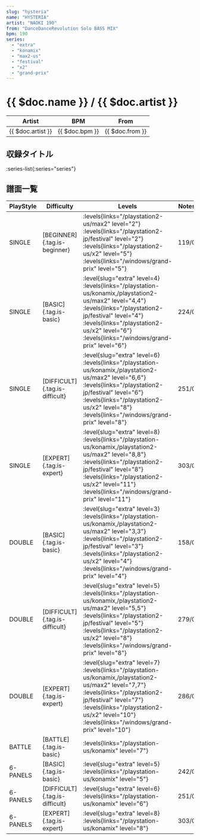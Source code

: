 ```yaml
---
slug: "hysteria"
name: "HYSTERIA"
artist: "NAOKI 190"
from: "DanceDanceRevolution Solo BASS MIX"
bpm: 190
series:
  - "extra"
  - "konamix"
  - "max2-us"
  - "festival"
  - "x2"
  - "grand-prix"
---
```


# {{ $doc.name }} / {{ $doc.artist }}

|Artist|BPM|From|
|------|---|----|
|{{ $doc.artist }}|{{ $doc.bpm }}|{{ $doc.from }}|

## 収録タイトル

:series-list{:series="series"}

## 譜面一覧

|PlayStyle|Difficulty|Levels|Notes|Movie|
|---------|----------|------|-----|-----|
|SINGLE|[BEGINNER]{.tag.is-beginner}| :levels{links="/playstation2-us/max2" level="2"} :levels{links="/playstation2-jp/festival" level="2"} :levels{links="/playstation2-us/x2" level="5"}  :levels{links="/windows/grand-prix" level="5"}|119/0||
|SINGLE|[BASIC]{.tag.is-basic}|<div class="field is-grouped is-grouped-multiline"> :level{slug="extra" level=4} :levels{links="/playstation-us/konamix,/playstation2-us/max2" level="4,4"} :levels{links="/playstation2-jp/festival" level="4"} :levels{links="/playstation2-us/x2" level="6"}  :levels{links="/windows/grand-prix" level="6"}</div>|224/0||
|SINGLE|[DIFFICULT]{.tag.is-difficult}|<div class="field is-grouped is-grouped-multiline"> :level{slug="extra" level=6} :levels{links="/playstation-us/konamix,/playstation2-us/max2" level="6,6"} :levels{links="/playstation2-jp/festival" level="6"} :levels{links="/playstation2-us/x2" level="8"}  :levels{links="/windows/grand-prix" level="8"}</div>|251/0||
|SINGLE|[EXPERT]{.tag.is-expert}|<div class="field is-grouped is-grouped-multiline"> :level{slug="extra" level=8} :levels{links="/playstation-us/konamix,/playstation2-us/max2" level="8,8"} :levels{links="/playstation2-jp/festival" level="8"} :levels{links="/playstation2-us/x2" level="11"}  :levels{links="/windows/grand-prix" level="11"}</div>|303/0||
|DOUBLE|[BASIC]{.tag.is-basic}|<div class="field is-grouped is-grouped-multiline"> :level{slug="extra" level=3} :levels{links="/playstation-us/konamix,/playstation2-us/max2" level="3,3"} :levels{links="/playstation2-jp/festival" level="3"} :levels{links="/playstation2-us/x2" level="4"}  :levels{links="/windows/grand-prix" level="4"}</div>|158/0||
|DOUBLE|[DIFFICULT]{.tag.is-difficult}|<div class="field is-grouped is-grouped-multiline"> :level{slug="extra" level=5} :levels{links="/playstation-us/konamix,/playstation2-us/max2" level="5,5"} :levels{links="/playstation2-jp/festival" level="5"} :levels{links="/playstation2-us/x2" level="8"}  :levels{links="/windows/grand-prix" level="8"}</div>|279/0||
|DOUBLE|[EXPERT]{.tag.is-expert}|<div class="field is-grouped is-grouped-multiline"> :level{slug="extra" level=7} :levels{links="/playstation-us/konamix,/playstation2-us/max2" level="7,7"} :levels{links="/playstation2-jp/festival" level="7"} :levels{links="/playstation2-us/x2" level="10"}  :levels{links="/windows/grand-prix" level="10"}</div>|286/0||
|BATTLE|[BATTLE]{.tag.is-basic}| :levels{links="/playstation-us/konamix" level="7"}|||
|6-PANELS|[BASIC]{.tag.is-basic}|<div class="field is-grouped is-grouped-multiline"> :level{slug="extra" level=5} :levels{links="/playstation-us/konamix" level="5"}</div>|242/0||
|6-PANELS|[DIFFICULT]{.tag.is-difficult}|<div class="field is-grouped is-grouped-multiline"> :level{slug="extra" level=6} :levels{links="/playstation-us/konamix" level="6"}</div>|251/0||
|6-PANELS|[EXPERT]{.tag.is-expert}|<div class="field is-grouped is-grouped-multiline"> :level{slug="extra" level=8} :levels{links="/playstation-us/konamix" level="8"}</div>|303/0||
